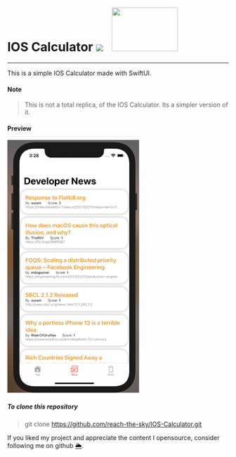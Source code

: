<h1>IOS Calculator <img src="https://swiftuimasterclass.com/resources/logo-swiftui-masterclass.png" width="100"/>  &nbsp; <img src="https://encrypted-tbn0.gstatic.com/images?q=tbn:ANd9GcRkqedJAcAGus9azTJ_7DcEmu6aUkUXFofxRQ&usqp=CAU" width ="150" height="100px" /></h1>

---

This is a simple IOS Calculator made with SwiftUI.

#### Note
> This is not a total replica, of the IOS Calculator. Its a simpler version of it.

#### Preview

<img src="./IOS-News-App.png" width="300" />

##### To clone this repository

> git clone https://github.com/reach-the-sky/IOS-Calculator.git

If you liked my project and appreciate the content I opensource, consider following me on github [🌥](https://github.com/reach-the-sky).



